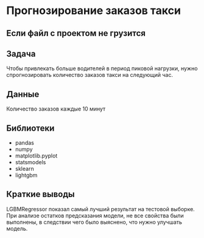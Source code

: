 # Прогнозирование заказов такси

## Если файл с проектом не грузится


## Задача

Чтобы привлекать больше водителей в период пиковой нагрузки, нужно спрогнозировать количество заказов такси на следующий час.

## Данные

Количество заказов каждые 10 минут

## Библиотеки

- pandas
- numpy
- matplotlib.pyplot
- statsmodels
- sklearn
- lightgbm

## Краткие выводы

LGBMRegressor показал самый лучший результат на тестовой выборке. 
При анализе остатков предсказания модели, не все свойства были выполнены, в следствии чего было выяснено, что нужно улучшать модель.


